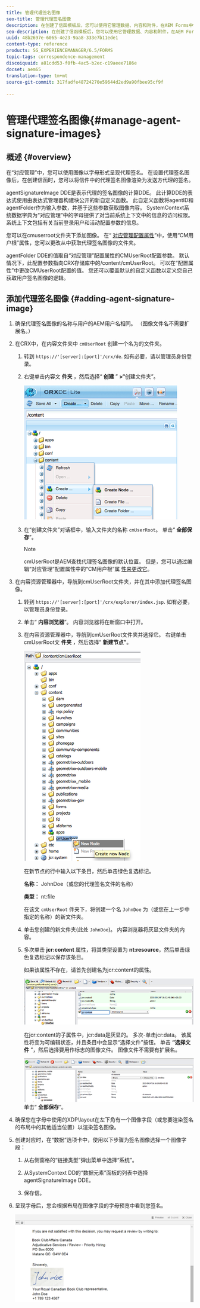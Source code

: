 ```yaml
---
title: 管理代理签名图像
seo-title: 管理代理签名图像
description: 在创建了信函模板后，您可以使用它管理数据、内容和附件，在AEM Forms中创建对应关系。
seo-description: 在创建了信函模板后，您可以使用它管理数据、内容和附件，在AEM Forms中创建对应关系。
uuid: 48b2697e-6065-4e23-9aa8-333e7b11ede1
content-type: reference
products: SG_EXPERIENCEMANAGER/6.5/FORMS
topic-tags: correspondence-management
discoiquuid: a81cdd53-f0fb-4ac5-b2ec-c19aeee7186e
docset: aem65
translation-type: tm+mt
source-git-commit: 317fadfe48724270e59644d2ed9a90fbee95cf9f

---
```



# 管理代理签名图像{#manage-agent-signature-images}

## 概述 {#overview}

在“对应管理”中，您可以使用图像以字母形式呈现代理签名。 在设置代理签名图像后，在创建信函时，您可以将信件中的代理签名图像渲染为发送方代理的签名。

agentSignatureImage DDE是表示代理的签名图像的计算DDE。 此计算DDE的表达式使用由表达式管理器构建块公开的新自定义函数。 此自定义函数将agentID和agentFolder作为输入参数，并基于这些参数获取图像内容。 SystemContext系统数据字典为“对应管理”中的字母提供了对当前系统上下文中的信息的访问权限。 系统上下文包括有关当前登录用户和活动配置参数的信息。

您可以在cmuserroot文件夹下添加图像。 在“ [对应管理配置属性](/help/forms/using/cm-configuration-properties.md)”中，使用“CM用户根”属性，您可以更改从中获取代理签名图像的文件夹。

agentFolder DDE的值取自“对应管理”配置属性的CMUserRoot配置参数。 默认情况下，此配置参数指向CRX存储库中的/content/cmUserRoot。 可以在“配置属性”中更改CMUserRoot配置的值。
您还可以覆盖默认的自定义函数以定义您自己获取用户签名图像的逻辑。

## 添加代理签名图像 {#adding-agent-signature-image}

1. 确保代理签名图像的名称与用户的AEM用户名相同。 （图像文件名不需要扩展名。）
1. 在CRX中，在内容文件夹中 `cmUserRoot` 创建一个名为的文件夹。

   1. 转到 `https://'[server]:[port]'/crx/de`. 如有必要，请以管理员身份登录。

   1. 右键单击内容文 **件夹** ，然后选择“ **创建** ” **>“**&#x200B;创建文件夹”。

      ![创建文件夹](assets/1_createnode_cmuserroot.png)

   1. 在“创建文件夹”对话框中，输入文件夹的名称 `cmUserRoot`。 单击“ **全部保存**”。

      >[!NOTE]
      >
      >cmUserRoot是AEM查找代理签名图像的默认位置。 但是，您可以通过编辑“对应管理”配置属性中的“CM用户根”属 [性来更改它](/help/forms/using/cm-configuration-properties.md)。

1. 在内容资源管理器中，导航到cmUserRoot文件夹，并在其中添加代理签名图像。

   1. 转到 `https://'[server]:[port]'/crx/explorer/index.jsp`. 如有必要，以管理员身份登录。
   1. 单击“ **内容浏览器**”。 内容浏览器将在新窗口中打开。
   1. 在内容资源管理器中，导航到cmUserRoot文件夹并选择它。 右键单击cmUserRoot文 **件夹** ，然后选择“ **新建节点”**。

      ![cmUserRoot中的新节点](assets/2_cmuserroot_newnode.png)

      在新节点的行中输入以下条目，然后单击绿色复选标记。

      **名称：** JohnDoe（或您的代理签名文件的名称）

      **类型：** nt:file

      在该文 `cmUserRoot` 件夹下，将创建一个名 `JohnDoe` 为（或您在上一步中指定的名称）的新文件夹。

   1. 单击您创建的新文件夹(此处 `JohnDoe`)。 内容浏览器将灰显文件夹的内容。

   1. 多次单击 **jcr:content** 属性，将其类型设置为 **nt:resource**，然后单击绿色复选标记以保存该条目。

      如果该属性不存在，请首先创建名为jcr:content的属性。

      ![jcr:content属性](assets/3_jcrcontentntresource.png)

      在jcr:content的子属性中，jcr:data是灰显的。 多次-单击jcr:data。 该属性将变为可编辑状态，并且条目中会显示“选择文件”按钮。 单击 **“选择文件** ”，然后选择要用作标志的图像文件。 图像文件不需要有扩展名。

      ![JCR数据](assets/5_jcrdata.png)
   单击“ **全部保存**”。

1. 确保您在字母中使用的XDP\layout在左下角有一个图像字段（或您要渲染签名的布局中的其他适当位置）以渲染签名图像。
1. 创建对应时，在“数据”选项卡中，使用以下步骤为签名图像选择一个图像字段：

   1. 从右侧窗格的“链接类型”弹出菜单中选择“系统”。

   1. 从SystemContext DD的“数据元素”面板的列表中选择agentSignatureImage DDE。

   1. 保存信。

1. 呈现字母后，您会根据布局在图像字段的字母预览中看到您签名。

   ![信中的代理签名图像](assets/letterwithsignature.png)

